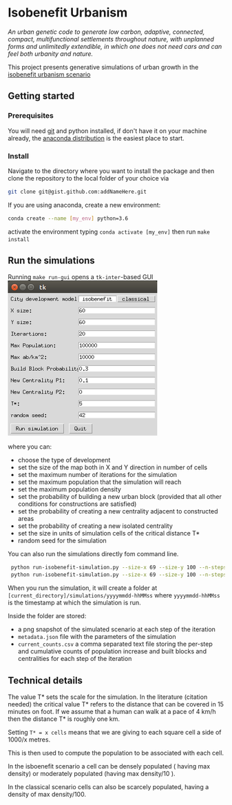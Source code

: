 # Isobenefit Urbanism
*An urban genetic code to generate low carbon, adaptive, connected, compact, multifunctional settlements 
throughout nature, with unplanned forms and unlimitedly extendible, 
in which one does not need cars and can feel both urbanity and nature.*

This project presents generative simulations of urban growth in the [isobenefit urbanism scenario](http://www.urem.eu/isobenefit/)

## Getting started

### Prerequisites

You will need [git](https://git-scm.com/book/en/v2/Getting-Started-Installing-Git) and python installed, if don't have it on your machine already, the [anaconda distribution](https://docs.anaconda.com/anaconda/install/) is the easiest place to start.

### Install
Navigate to the directory where you want to install the package and then clone the repository to the local folder of your choice via
```bash
git clone git@gist.github.com:addNameHere.git
```

If you are using anaconda, create a new environment:
```bash
conda create --name [my_env] python=3.6
```

activate the environment typing `conda activate [my_env]`
then run `make install`

## Run the simulations

Running `make run-gui` opens a `tk-inter`-based GUI 
![GUI interface](gui-interface-example.png?raw=true)

where you can: 
- choose the type of development
- set the size of the map both in X and Y direction in number of cells
- set the maximum number of iterations for the simulation
- set the maximum population that the simulation will reach
- set the maximum population density
- set the probability of building a new urban block (provided that all other conditions for constructions are satisfied)
- set the probability of creating a new centrality adjacent to constructed areas
- set the probability of creating a new isolated centrality
- set the size in units of simulation cells of the critical distance T*
- random seed for the simulation




You can also run the simulations directly fom command line.
```bash
 python run-isobenefit-simulation.py --size-x 69 --size-y 100 --n-steps 20 --initialization-mode image --input-filepath initial_config_1.png
 python run-isobenefit-simulation.py --size-x 69 --size-y 100 --n-steps 20 --initialization-mode list --build-probability 0.3 --neighboring-centrality-probability 0.01 --isolated-centrality-probability 0.05

```

When you run the simulation, it will create a folder at `[current_directory]/simulations/yyyymmdd-hhMMss`
where `yyyymmdd-hhMMss` is the timestamp at which the simulation is run.

Inside the folder are stored:
- a png snapshot of the simulated scenario at each step of the iteration
- `metadata.json` file with the parameters of the simulation
- `current_counts.csv` a comma separated text file storing the per-step and cumulative counts of population increase and built blocks and centralities for each step of the iteration

## Technical details
The value T* sets the scale for the simulation. 
In the literature (citation needed) the critical value T* refers to the distance that can be covered in 15 minutes on foot.
If we assume that a human can walk at a pace of 4 km/h then the distance T* is roughly one km.

Setting `T* = x cells` means that we are giving to each square cell a side of 1000/x metres.

This is then used to compute the population to be associated with each cell.

In the isboenefit scenario a cell can be densely populated ( having max density)
or moderately populated (having max density/10 ).

In the classical scenario cells can also be scarcely populated, having a density of max density/100. 

